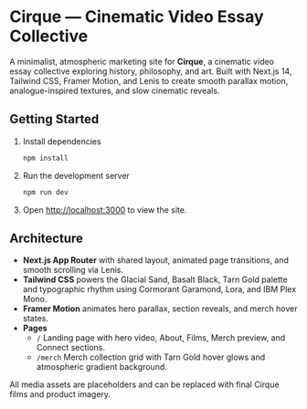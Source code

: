 # Cirque — Cinematic Video Essay Collective

A minimalist, atmospheric marketing site for **Cirque**, a cinematic video essay collective exploring history, philosophy, and art. Built with Next.js 14, Tailwind CSS, Framer Motion, and Lenis to create smooth parallax motion, analogue-inspired textures, and slow cinematic reveals.

## Getting Started

1. Install dependencies
   ```bash
   npm install
   ```
2. Run the development server
   ```bash
   npm run dev
   ```
3. Open [http://localhost:3000](http://localhost:3000) to view the site.

## Architecture
- **Next.js App Router** with shared layout, animated page transitions, and smooth scrolling via Lenis.
- **Tailwind CSS** powers the Glacial Sand, Basalt Black, Tarn Gold palette and typographic rhythm using Cormorant Garamond, Lora, and IBM Plex Mono.
- **Framer Motion** animates hero parallax, section reveals, and merch hover states.
- **Pages**
  - `/` Landing page with hero video, About, Films, Merch preview, and Connect sections.
  - `/merch` Merch collection grid with Tarn Gold hover glows and atmospheric gradient background.

All media assets are placeholders and can be replaced with final Cirque films and product imagery.
